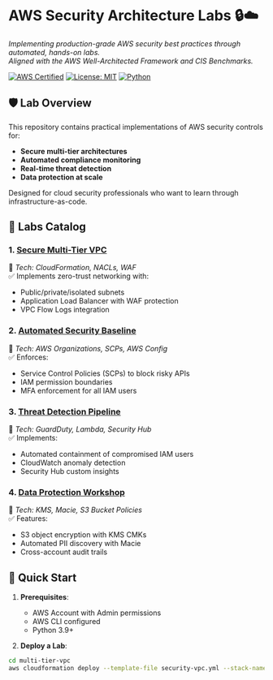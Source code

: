 # AWS Security Architecture Labs 🔒☁️

*Implementing production-grade AWS security best practices through automated, hands-on labs.  
Aligned with the AWS Well-Architected Framework and CIS Benchmarks.*

[![AWS Certified](https://img.shields.io/badge/AWS-Certified%20Solutions%20Architect-orange)](https://www.credly.com)
[![License: MIT](https://img.shields.io/badge/License-MIT-blue.svg)](LICENSE)
[![Python](https://img.shields.io/badge/Python-3.9%2B-brightgreen)](https://www.python.org/)

## 🛡️ Lab Overview

This repository contains practical implementations of AWS security controls for:
- **Secure multi-tier architectures**
- **Automated compliance monitoring**
- **Real-time threat detection**
- **Data protection at scale**

Designed for cloud security professionals who want to learn through infrastructure-as-code.

## 🧪 Labs Catalog

### 1. [Secure Multi-Tier VPC](https://github.com/ZedDonkeng/AWS-Security-Lab-Environment-/blob/main/Secure%20Multi-Tier%20VPC)
🔧 *Tech: CloudFormation, NACLs, WAF*  
✅ Implements zero-trust networking with:  
- Public/private/isolated subnets  
- Application Load Balancer with WAF protection  
- VPC Flow Logs integration  

### 2. [Automated Security Baseline](security-baseline/)
🔧 *Tech: AWS Organizations, SCPs, AWS Config*  
✅ Enforces:  
- Service Control Policies (SCPs) to block risky APIs  
- IAM permission boundaries  
- MFA enforcement for all IAM users  

### 3. [Threat Detection Pipeline](threat-detection/)
🔧 *Tech: GuardDuty, Lambda, Security Hub*  
✅ Implements:  
- Automated containment of compromised IAM users  
- CloudWatch anomaly detection  
- Security Hub custom insights  

### 4. [Data Protection Workshop](data-protection/)
🔧 *Tech: KMS, Macie, S3 Bucket Policies*  
✅ Features:  
- S3 object encryption with KMS CMKs  
- Automated PII discovery with Macie  
- Cross-account audit trails  

## 🚀 Quick Start

1. **Prerequisites**:
   - AWS Account with Admin permissions
   - AWS CLI configured
   - Python 3.9+

2. **Deploy a Lab**:
```bash
cd multi-tier-vpc
aws cloudformation deploy --template-file security-vpc.yml --stack-name SecureVPC
